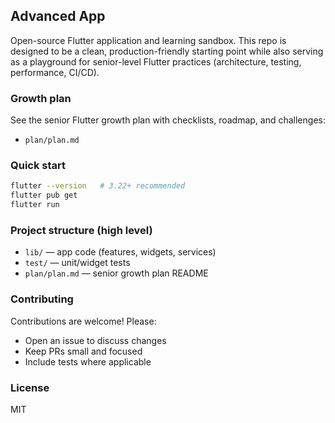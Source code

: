 ## Advanced App

Open-source Flutter application and learning sandbox. This repo is designed to be a clean, production-friendly starting point while also serving as a playground for senior-level Flutter practices (architecture, testing, performance, CI/CD).


### Growth plan
See the senior Flutter growth plan with checklists, roadmap, and challenges:
- `plan/plan.md`

### Quick start
```bash
flutter --version   # 3.22+ recommended
flutter pub get
flutter run
```

### Project structure (high level)
- `lib/` — app code (features, widgets, services)
- `test/` — unit/widget tests
- `plan/plan.md` — senior growth plan README

### Contributing
Contributions are welcome! Please:
- Open an issue to discuss changes
- Keep PRs small and focused
- Include tests where applicable

### License
MIT
